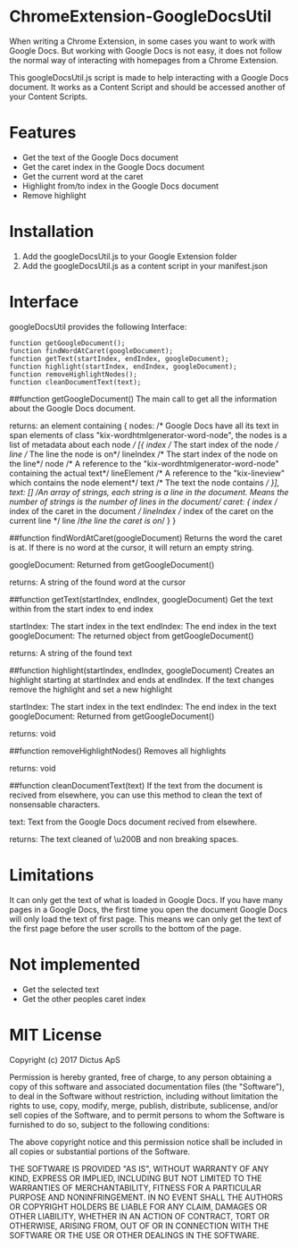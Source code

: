 # ChromeExtension-GoogleDocsUtil
When writing a Chrome Extension, in some cases you want to work with Google Docs. 
But working with Google Docs is not easy, it does not follow the normal way of interacting with homepages from a Chrome Extension. 

This googleDocsUtil.js script is made to help interacting with a Google Docs document. It works as a Content Script and should be accessed another of your Content Scripts.


# Features
- Get the text of the Google Docs document
- Get the caret index in the Google Docs document
- Get the current word at the caret
- Highlight from/to index in the Google Docs document
- Remove highlight

# Installation
1. Add the googleDocsUtil.js to your Google Extension folder
2. Add the googleDocsUtil.js as a content script in your manifest.json

# Interface
googleDocsUtil provides the following Interface: 

```
function getGoogleDocument();
function findWordAtCaret(googleDocument);
function getText(startIndex, endIndex, googleDocument);
function highlight(startIndex, endIndex, googleDocument);
function removeHighlightNodes();
function cleanDocumentText(text);
```

##function getGoogleDocument()
The main call to get all the information about the Google Docs document.

returns: an element containing
{
  nodes: /* Google Docs have all its text in span elements of class "kix-wordhtmlgenerator-word-node", the nodes is a list of metadata about each node */
  [{
    index /* The start index of the node */
	line /* The line the node is on*/
	lineIndex /* The start index of the node on the line*/
	node /* A reference to the "kix-wordhtmlgenerator-word-node" containing the actual text*/
	lineElement /* A reference to the "kix-lineview" which contains the node element*/
	text /* The text the node contains */
  }],
  text: [] /*An array of strings, each string is a line in the document. Means the number of strings is the number of lines in the document*/ 
  caret: {
    index /* index of the caret in the document */
    lineIndex /* index of the caret on the current line */
    line /*the line the caret is on*/
  }
}

##function findWordAtCaret(googleDocument)
Returns the word the caret is at. If there is no word at the cursor, it will return an empty string.

googleDocument: Returned from getGoogleDocument()

returns: A string of the found word at the cursor

##function getText(startIndex, endIndex, googleDocument)
Get the text within from the start index to end index

startIndex: The start index in the text
endIndex: The end index in the text
googleDocument: The returned object from getGoogleDocument() 

returns: A string of the found text


##function highlight(startIndex, endIndex, googleDocument)
Creates an highlight starting at startIndex and ends at endIndex. If the text changes remove the highlight and set a new highlight

startIndex: The start index in the text
endIndex: The end index in the text
googleDocument: Returned from getGoogleDocument()

returns: void
 
##function removeHighlightNodes()
Removes all highlights

returns: void

##function cleanDocumentText(text)
If the text from the document is recived from elsewhere, you can use this method to clean the text of nonsensable characters.
 
text: Text from the Google Docs document recived from elsewhere. 

returns: The text cleaned of \u200B and non breaking spaces.
 
 


# Limitations
It can only get the text of what is loaded in Google Docs. 
If you have many pages in a Google Docs, the first time you open the document Google Docs will only load the text of first page. This means we can only get the text of the first page before the user scrolls to the bottom of the page. 

# Not implemented
- Get the selected text
- Get the other peoples caret index
 

# MIT License 
Copyright (c) 2017 Dictus ApS

Permission is hereby granted, free of charge, to any person obtaining a copy
of this software and associated documentation files (the "Software"), to deal
in the Software without restriction, including without limitation the rights
to use, copy, modify, merge, publish, distribute, sublicense, and/or sell
copies of the Software, and to permit persons to whom the Software is
furnished to do so, subject to the following conditions:

The above copyright notice and this permission notice shall be included in all
copies or substantial portions of the Software.

THE SOFTWARE IS PROVIDED "AS IS", WITHOUT WARRANTY OF ANY KIND, EXPRESS OR
IMPLIED, INCLUDING BUT NOT LIMITED TO THE WARRANTIES OF MERCHANTABILITY,
FITNESS FOR A PARTICULAR PURPOSE AND NONINFRINGEMENT. IN NO EVENT SHALL THE
AUTHORS OR COPYRIGHT HOLDERS BE LIABLE FOR ANY CLAIM, DAMAGES OR OTHER
LIABILITY, WHETHER IN AN ACTION OF CONTRACT, TORT OR OTHERWISE, ARISING FROM,
OUT OF OR IN CONNECTION WITH THE SOFTWARE OR THE USE OR OTHER DEALINGS IN THE
SOFTWARE.